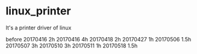 # linux_printer
It's a printer driver of linux

before 20170416 2h
20170416 4h
20170418 2h
20170427 1h
20170506 1.5h
20170507 3h
20170510 3h
20170511 1h
20170518 1.5h
